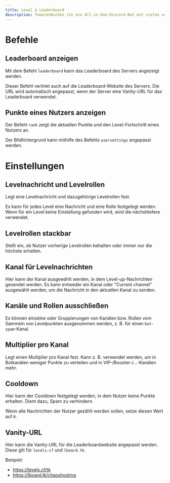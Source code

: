 ```yaml
---
title: Level & Leaderboard
description: TomatenKuchen ist ein All-in-One-Discord-Bot mit vielen verschiedenen Funktionen. Erklärt das Levelsystem und Leaderboards von TomatenKuchen
---
```


# Befehle

## Leaderboard anzeigen
Mit dem Befehl `leaderboard` kann das Leaderboard des Servers angezeigt werden.

Dieser Befehl verlinkt auch auf die Leaderboard-Website des Servers. Die URL wird automatisch angepasst, wenn der Server eine Vanity-URL für das Leaderboard verwendet.

## Punkte eines Nutzers anzeigen
Der Befehl `rank` zeigt die aktuellen Punkte und den Level-Fortschritt eines Nutzers an.

Der Bildhintergrund kann mithilfe des Befehls `usersettings` angepasst werden.

# Einstellungen

## Levelnachricht und Levelrollen
Legt eine Levelnachricht und dazugehörige Levelrollen fest.

Es kann für jedes Level eine Nachricht und eine Rolle festgelegt werden. Wenn für ein Level keine Einstellung gefunden wird, wird die nächsttiefere verwendet.

## Levelrollen stackbar
Stellt ein, ob Nutzer vorherige Levelrollen behalten oder immer nur die höchste erhalten.

## Kanal für Levelnachrichten
Hier kann der Kanal ausgewählt werden, in dem Level-up-Nachrichten gesendet werden. Es kann entweder ein Kanal oder "Current channel" ausgewählt werden, um die Nachricht in den aktuellen Kanal zu senden.

## Kanäle und Rollen ausschließen
Es können einzelne oder Gruppierungen von Kanälen bzw. Rollen vom Sammeln von Levelpunkten ausgenommen werden, z. B. für einen `bot-spam`-Kanal.

## Multiplier pro Kanal
Legt einen Multiplier pro Kanal fest. Kann z. B. verwendet werden, um in Botkanälen weniger Punkte zu verteilen und in VIP-/Booster-/...-Kanälen mehr.

## Cooldown
Hier kann der Cooldown festgelegt werden, in dem Nutzer keine Punkte erhalten. Dient dazu, Spam zu verhindern.

Wenn alle Nachrichten der Nutzer gezählt werden sollen, setze diesen Wert auf `0`.

## Vanity-URL
Hier kann die Vanity-URL für die Leaderboardwebsite angepasst werden.
Diese gilt für `levels.cf` und `lboard.tk`.

Beispiel:
- https://levels.cf/tk
- https://lboard.tk/chaoshosting
